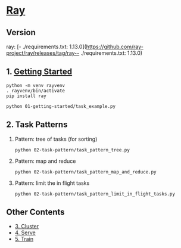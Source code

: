 # [Ray](https://docs.ray.io/en/latest/)

## Version

ray: [- ./requirements.txt: 1.13.0](https://github.com/ray-project/ray/releases/tag/ray-- ./requirements.txt: 1.13.0)

## 1. [Getting Started](https://docs.ray.io/en/latest/ray-overview/index.html)

```
python -m venv rayvenv
. rayvenv/bin/activate
pip install ray
```

```cd
python 01-getting-started/task_example.py
```

## 2. Task Patterns

1. Pattern: tree of tasks (for sorting)

    ```
    python 02-task-pattern/task_pattern_tree.py
    ```

1. Pattern: map and reduce

    ```
    python 02-task-pattern/task_pattern_map_and_reduce.py
    ```

1. Pattern: limit the in flight tasks

    ```
    python 02-task-pattern/task_pattern_limit_in_flight_tasks.py
    ```

## Other Contents

- [3. Cluster](03-cluster)
- [4. Serve](04-serve)
- [5. Train](05-train)
